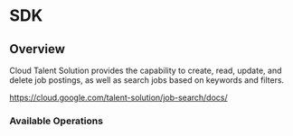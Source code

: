 # SDK

## Overview

Cloud Talent Solution provides the capability to create, read, update, and delete job postings, as well as search jobs based on keywords and filters. 

<https://cloud.google.com/talent-solution/job-search/docs/>
### Available Operations

